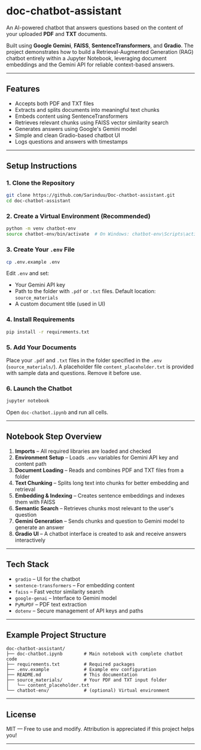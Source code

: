 # doc-chatbot-assistant

An AI-powered chatbot that answers questions based on the content of your uploaded **PDF** and **TXT** documents.

Built using **Google Gemini**, **FAISS**, **SentenceTransformers**, and **Gradio**. The project demonstrates how to build a Retrieval-Augmented Generation (RAG) chatbot entirely within a Jupyter Notebook, leveraging document embeddings and the Gemini API for reliable context-based answers.

---

## Features

* Accepts both PDF and TXT files
* Extracts and splits documents into meaningful text chunks
* Embeds content using SentenceTransformers
* Retrieves relevant chunks using FAISS vector similarity search
* Generates answers using Google's Gemini model
* Simple and clean Gradio-based chatbot UI
* Logs questions and answers with timestamps

---

## Setup Instructions

### 1. Clone the Repository

```bash
git clone https://github.com/Sarinduu/Doc-chatbot-assistant.git
cd doc-chatbot-assistant
```

### 2. Create a Virtual Environment (Recommended)

```bash
python -m venv chatbot-env
source chatbot-env/bin/activate  # On Windows: chatbot-env\Scripts\activate
```

### 3. Create Your `.env` File

```bash
cp .env.example .env
```

Edit `.env` and set:

* Your Gemini API key
* Path to the folder with `.pdf` or `.txt` files. Default location: `source_materials`
* A custom document title (used in UI)

### 4. Install Requirements

```bash
pip install -r requirements.txt
```

### 5. Add Your Documents

Place your `.pdf` and `.txt` files in the folder specified in the `.env` (`source_materials/`). A placeholder file `content_placeholder.txt` is provided with sample data and questions. Remove it before use.

### 6. Launch the Chatbot

```bash
jupyter notebook
```

Open `doc-chatbot.ipynb` and run all cells.

---

## Notebook Step Overview

1. **Imports** – All required libraries are loaded and checked
2. **Environment Setup** – Loads `.env` variables for Gemini API key and content path
3. **Document Loading** – Reads and combines PDF and TXT files from a folder
4. **Text Chunking** – Splits long text into chunks for better embedding and retrieval
5. **Embedding & Indexing** – Creates sentence embeddings and indexes them with FAISS
6. **Semantic Search** – Retrieves chunks most relevant to the user's question
7. **Gemini Generation** – Sends chunks and question to Gemini model to generate an answer
8. **Gradio UI** – A chatbot interface is created to ask and receive answers interactively

---

## Tech Stack

* `gradio` – UI for the chatbot
* `sentence-transformers` – For embedding content
* `faiss` – Fast vector similarity search
* `google-genai` – Interface to Gemini model
* `PyMuPDF` – PDF text extraction
* `dotenv` – Secure management of API keys and paths

---

## Example Project Structure

```
doc-chatbot-assistant/
├── doc-chatbot.ipynb        # Main notebook with complete chatbot code
├── requirements.txt         # Required packages
├── .env.example             # Example env configuration
├── README.md                # This documentation
├── source_materials/        # Your PDF and TXT input folder
│   └── content_placeholder.txt
└── chatbot-env/             # (optional) Virtual environment
```

---

## License

MIT — Free to use and modify. Attribution is appreciated if this project helps you!

---
